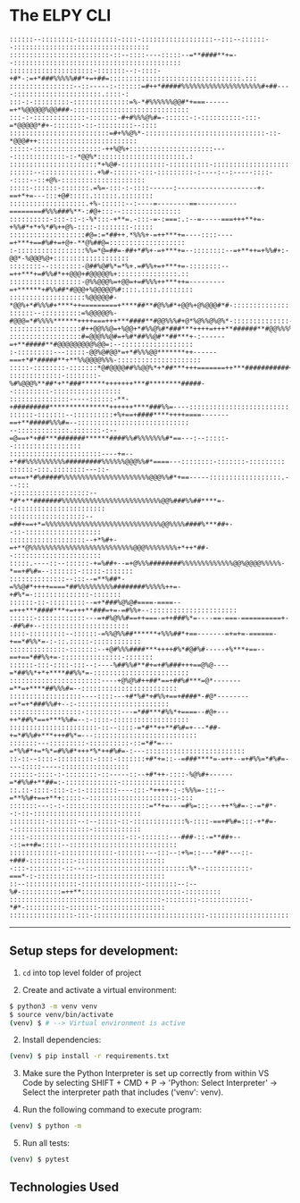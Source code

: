# The ELPY CLI

    ::::::--::::::::-::::::::::-::::-::::::::::::::::::--:::--::::::--::::::::::::::::::::::::::::::::::
    :::::::::::::::::::::::::-::--::::----:::::--=**####**+=--::::::::::::::::::::::::::::::::::::::::::
    :::::::::::::::::::::-:::::::--:-::::-+#*-:=+*###%%%%%##*+=+##=:::::::::::::::::::::::::::::::::.:::
    ::::::::::::::::--::-----:-::::::=#++*#####%%%%%%%%%%%%%%%%%%%%#+##----::::::::::::::::::::::.::::-:
    :::-:-:::::::::-::::::::::::::=%-*#%%%%%%@@#*+===------=+*%@@@@@%@@###-:::::::::::::::::::::::::::::
    :::-:-:::::::::::::-:::::::-#+#%%%@%#=-::::::-:-::::::::::-:::-=*@@@@@*#+-:::::::-::-:::::::::--::::
    :::::::::::::::::::::::::=#+%%@%*-::::::::::::::::::::::::::::::-::-*@@@#++:::::::::::::::::::::::::
    :::::-:::::::::::::::::-++%@%+:::::::::::::::::::::----:::::::::::::-:-*@@%*::::::::::::::::::::::.:
    ::::::::::::::::::::::*+%@#-:::::::::::-::::::::::-::::::::::::::::::::::+%@=::::-::::::::::::::::::
    ::::::--:::::::::::::.+%#-::::::-:::-:::::::::-:----:--:-----::::--::::--::+@%-:::::::::::::::::::::
    :::::-::::::-:::::::.=%=-:::-:-::::------:--------------------+-==+*+=---:::+@#:::::.::::::.::::::::
    :::::::::::::::::::.+%-::::::--:----=--------==----------========#%%%###%**-:#@+:::--:::::::::::::::
    ::::::::::-:::-::-:-%*:::-+**=.-:::-=-:===:.:--=-----===+++**+=-+%%#*+*+%*#%++@%-::::-::::::::-:::::
    :::::::::::::::::::#@=:=*##++.*%%%+-=++***+=----::::----=+***+==#%#+=+@+-**@%##@=:::::::::::::::::::
    :-:::::::::::::::::%%=*@=##=-##+*#%+-=+***+=--::::::::--=+**++=+%%#+:-@@*-%@@@%@+:::::::::::::::::::
    ::::::::--::::::::-@##%@#%*=*%+.=#%%+=+***+=-::::::::--=++***+=#%%#*++@@@+#@@@@@%+:::::::::::::::.::
    ::::::::::::::::::-@%%@@@%=+@@=+=#%%%++***++=---------=+******+#%%##*#@@@+%@@@@@%#::::.::::.::::::::
    :::::::::::::::::::%@@@@@#-*@@%+*#%%%#+****++=========+****##**#@%%#*+@@%+@%@@@#*#-:::::::::::::::::
    ::::::--::::::::::=%@@@@@%-#@@@=*#%%%%******++++===+++***####**#@@%%%#+@*%@%%@%@%*-::::::::::::::-::
    ::::::::::::::::::#++@@%%@=+%@@+*#%%@%#*###***++++=+++**######**#@@%%%%##%@#@@*@*:::::::::::::::::::
    ::::::::::::::::::#=@@@%%@#=+%#*##%%@#**##***+-:------=+**#####**#@@@@@@@@@%@@=:--::::::::::::::::::
    :-:::::::::---:::::-@@%@#@@*=+*#%%%@@*******++------===+*#*#####**+**%%@@@@%%%-:::::::::::::::::::::
    :::::-::::::::-:::::::*@#@@@@##%%@@%*+*##***+++=======++***###########+%@+*%-:::::::::::::::::::::::
    :::::::::::::-::::::::-%#%@@@%**##*+**###******+++++++***#********#####--:::::::::-:::::::::::::::::
    :::::::::::::::-----::::::-**-+#########***************++++++****###%%=----:::::::::::::::::::::::::
    ::::::-:::::::--::::::::::+%+==+####****++++====-------==+**#####%%%#=--::::::::::::::::::::::::::::
    --:::::::::::::.:::::::-:--=@==+*+##***#######******####%%#%%%%%%%#*==---:--:::::--:::::::::::::::::
    :::::::::::::::::::::::----+=--+*##%%%%%%%%%%#########%%%%%%@@@%%#*====---::::::::-:::::::-:::::::::
    ::::::-:::.::::::::---::-=+==+*#%#####%%%%%%%%%%%%%%%%%%%%%%@@@%%#*+==-----::::::::::::::::::.---:::
    -:::::::::::::::::::--*#*+**#######%%%%%%%%%%%%%%%%%%%%%%%%%@@%###%%##****=--:::::::::::::::::::::::
    :::::::::::::::::::--=##+==+*=%%%%%%%%%%%%%%%%%%%%%%%%%%%%%@@%%%%####%***##+--::-:::::::::::::::::::
    :::::::::::::::::::--+*%#+-=+**@%%%%%%%%%%%%%%%%%%%%%%%%%%@@@%%%%%%%%+*++*##--::::::::::::::::::::::
    :::::.----::--::::::-+=%##+--=+@%%%########%%%%%%%%%%%%%@@%@@@@%%%%%-*==+#%#=--:::::::-:::::-:::::::
    ::::::::::::::--:::--=**%##*-=%%@#*++++====*##%%%%%%%%%########%%%%%++=-+#%*=-::::::::::::::-:::::::
    ::::::-::-:::::::::--=+*###%@%@#====-====--=+++***####***+=+++**###=+=-=#%%+--::::::::::::::::::::::
    ::::::-::::::::::::---=+#%@%%#==++===-=++###%*=----==-===-==========+--##%#+--::::::::::::::::::::::
    ::::-:::::::::--::::::-=%%@%%##******+%%%##*+==-------=+=+=-======-+==*#%%*=-:-::.:::::-::::::::::::
    ::::::::::::::-:::::::--+@#%%%####***++++#%*#@#%#-----+%***+==--==+==*##%%+=-:::::::::::::::-:::::::
    ::::::-:::-::::-:::--:----%##%%#**#+=+#%###+++==@%@----=*##%%*+*+****##%%*=-::::::::::::::::::::::::
    :::::::::::::::::::::::----+@%@%#++##*==+##%#***=@*-------=**=+****##%%%#=--::::::::::::::::::::::::
    ::::::::::::::::::----::::---+#*%#*+#%%+==+####*-#@*--------=+*=+*###%%#+--:-:::::::::::::::::::::::
    ::::::::::::::::::-:::::::::---=*##***#%%*+====--#@+---++*##%*==+***%%#=--:-::::-:::::::::::::::::::
    ::::::::::::::::::::::-::--::::-=*#**++**#%#=+---*##-+=*#%%#+***+++#%*=---::::::::::::::::::::::::::
    :::::::---:::::::::-::::::::::-::=*#*=---=*%%#*+=*%*=#%%#*+++*%*++#%#=-:---:::::::::::::::::::::::::
    ::-::--::::-:::::::::-::::-:::::::+#*+=::--=###****=-=++--=+#%%=*#%#=----:::::-----:::::::::::::::::
    ::::::-::::-:-::::::::-::-----::--+#*++-::::-%@%#+------=*#%%#+**##=:-:::::::::::::-::::::::::::::::
    ::.::-::::-:::-:-:-::::::::----:::-*++++-:-:%%%=-:::--=**%%#+==+**+:::::--::::::::::::::::::::::-:::
    :::::::---:-:-:::::::::::::::::::::=**+=---=#%=:::---++*%#=-:-=*#*--:-::-:::::::::::::::::::::::::::
    :::::::::-:::::::--:--:::::-::-:::::::::::::%-::::-==+#%#=:::-+*#=--:::::::::::::::::::-::::::::::::
    ::::-::::::::::::::::::::::::-::-:::::::---###-::-=**##+---::=++#=:::::--:::::::::::::::::::::::::::
    ::::::::::::-:::::::::::::-:::::::---:::--:+%=::---*##*---::-+###-:::::::::::-::::::::::::::::::::::
    -:::-::::::::-::---::::::::::::::::::::::::::%*--:::::::::::-===*-:-::::::::::::::-:::::::::::::::::
    ::--:::::::::::::-:::::::::::::::-::::::::--:--%#-::::::::::=++**:::::::::::::::::::::::::-:::::::::
    ::::::::::::::::::::::::::::::::::::::-::::::::-::::::::::::-*#*-::::::::::-:::::::-::::::::::::::::
    ::::::::::::::::-:::-::::::::::::::::::::::::::::-::::::::::::::::::::::::::::::::::::::::::::::::::

---
## Setup steps for development:

1. `cd` into top level folder of project
   
2. Create and activate a virtual environment:

```bash
$ python3 -m venv venv
$ source venv/bin/activate
(venv) $ # --> Virtual environment is active
```

2. Install dependencies:

```bash
(venv) $ pip install -r requirements.txt
```

3. Make sure the Python Interpreter is set up correctly from within VS Code
by selecting SHIFT + CMD + P -> 'Python: Select Interpreter' -> Select the interpreter
path that includes ('venv': venv).

4. Run the following command to execute program:
   
```bash
(venv) $ python -m
```

5. Run all tests:

```bash
(venv) $ pytest
```

## Technologies Used

